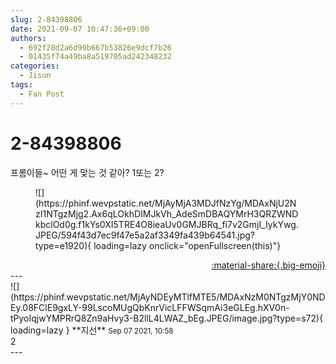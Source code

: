 ```yaml
---
slug: 2-84398806
date: 2021-09-07 10:47:36+09:00
authors:
  - 692f28d2a6d99b667b53826e9dcf7b26
  - 01435f74a49ba8a519705ad242348232
categories:
  - Jisun
tags:
  - Fan Post
---
```


# 2-84398806

<div class="post-container" markdown="1">
<div class="content-container md-sidebar__scrollwrap" markdown="1">

프롬이들~ 어떤 게 맞는 것 같아? 1또는 2? 
<figure markdown="1">
![](https://phinf.wevpstatic.net/MjAyMjA3MDJfNzYg/MDAxNjU2NzI1NTgzMjg2.Ax6qLOkhDIMJkVh_AdeSmDBAQYMrH3QRZWNDkbclOd0g.f1kYs0XI5TRE4O8ieaUv0GMJBRq_fi7v2GmjI_IykYwg.JPEG/594f43d7ec9f47e5a2af3349fa439b64541.jpg?type=e1920){ loading=lazy onclick="openFullscreen(this)"}
</figure>


</div>
</div>

<div style="text-align: right;" markdown="1">
<a href="https://weverse.io/fromis9/fanpost/2-84398806" style="text-align: right;">:material-share:{.big-emoji}</a>
</div>
---

<div class="comments-container md-sidebar__scrollwrap" markdown="1">
<div class="comment" markdown="1">
<div class='id-container' markdown="1">
![](https://phinf.wevpstatic.net/MjAyNDEyMTlfMTE5/MDAxNzM0NTgzMjY0NDEy.08FClE9gxLY-99LscoMUgQbKnrVicLFFWSqmAi3eGLEg.hXV0n-tPyoIqjwYMPRrQ8Zn9aHvy3-B2llL4LWAZ_bEg.JPEG/image.jpg?type=s72){ loading=lazy }
**<span class="artist">지선</span>** <small>Sep 07 2021, 10:58</small><br>
</div>
<div class='comment-body' markdown="1">
2
</div>
</div>
</div>
---
